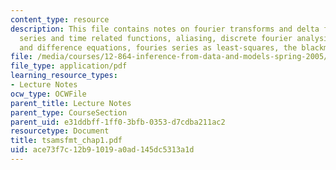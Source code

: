 ```yaml
---
content_type: resource
description: This file contains notes on fourier transforms and delta functions, fourier
  series and time related functions, aliasing, discrete fourier analysis, identities
  and difference equations, fouries series as least-squares, the blackman-tukey method.
file: /media/courses/12-864-inference-from-data-and-models-spring-2005/ace73f7c12b91019a0ad145dc5313a1d_tsamsfmt_chap1.pdf
file_type: application/pdf
learning_resource_types:
- Lecture Notes
ocw_type: OCWFile
parent_title: Lecture Notes
parent_type: CourseSection
parent_uid: e31ddbff-1ff0-3bfb-0353-d7cdba211ac2
resourcetype: Document
title: tsamsfmt_chap1.pdf
uid: ace73f7c-12b9-1019-a0ad-145dc5313a1d
---
```

